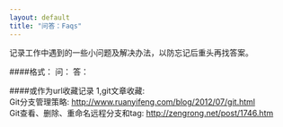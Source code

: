 ```yaml
---
layout: default
title: "问答：Faqs"
---
```

记录工作中遇到的一些小问题及解决办法，以防忘记后重头再找答案。

####格式：
问：
答：

####或作为url收藏记录
1,git文章收藏:  
Git分支管理策略: <http://www.ruanyifeng.com/blog/2012/07/git.html>    
Git查看、删除、重命名远程分支和tag: http://zengrong.net/post/1746.htm  
